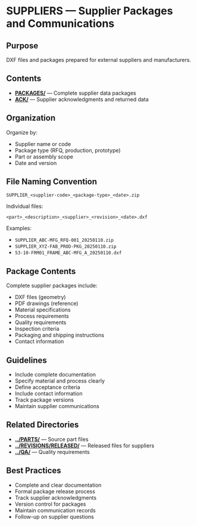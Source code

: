 # SUPPLIERS — Supplier Packages and Communications

## Purpose
DXF files and packages prepared for external suppliers and manufacturers.

## Contents
- **[PACKAGES/](PACKAGES/)** — Complete supplier data packages
- **[ACK/](ACK/)** — Supplier acknowledgments and returned data

## Organization
Organize by:
- Supplier name or code
- Package type (RFQ, production, prototype)
- Part or assembly scope
- Date and version

## File Naming Convention
```
SUPPLIER_<supplier-code>_<package-type>_<date>.zip
```

Individual files:
```
<part>_<description>_<supplier>_<revision>_<date>.dxf
```

Examples:
- `SUPPLIER_ABC-MFG_RFQ-001_20250110.zip`
- `SUPPLIER_XYZ-FAB_PROD-PKG_20250110.zip`
- `53-10-FRM01_FRAME_ABC-MFG_A_20250110.dxf`

## Package Contents
Complete supplier packages include:
- DXF files (geometry)
- PDF drawings (reference)
- Material specifications
- Process requirements
- Quality requirements
- Inspection criteria
- Packaging and shipping instructions
- Contact information

## Guidelines
- Include complete documentation
- Specify material and process clearly
- Define acceptance criteria
- Include contact information
- Track package versions
- Maintain supplier communications

## Related Directories
- **[../PARTS/](../PARTS/)** — Source part files
- **[../REVISIONS/RELEASED/](../REVISIONS/RELEASED/)** — Released files for suppliers
- **[../QA/](../QA/)** — Quality requirements

## Best Practices
- Complete and clear documentation
- Formal package release process
- Track supplier acknowledgments
- Version control for packages
- Maintain communication records
- Follow-up on supplier questions
